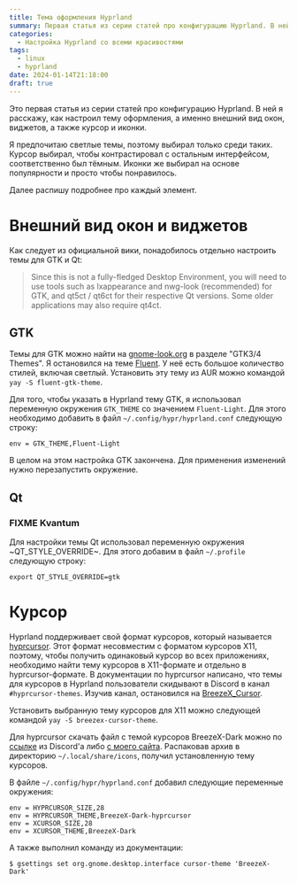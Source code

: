 ```yaml
---
title: Тема оформления Hyprland
summary: Первая статья из серии статей про конфигурацию Hyprland. В ней я расскажу как настроил тему оформления, а именно внешний вид окон и виджетов, курсор и иконки.
categories:
  - Настройка Hyprland со всеми красивостями
tags:
  - linux
  - hyprland
date: 2024-01-14T21:18:00
draft: true
---
```


Это первая статья из серии статей про конфигурацию Hyprland. В ней я расскажу, как настроил тему оформления, а именно внешний вид окон, виджетов, а также курсор и иконки.

Я предпочитаю светлые темы, поэтому выбирал только среди таких. Курсор выбирал, чтобы контрастировал с остальным интерфейсом, соответственно был тёмным. Иконки же выбирал на основе популярности и просто чтобы понравилось.

Далее распишу подробнее про каждый элемент.

# Внешний вид окон и виджетов

Как следует из официальной вики, понадобилось отдельно настроить темы для GTK и Qt:

> Since this is not a fully-fledged Desktop Environment, you will need to use tools such as lxappearance and nwg-look (recommended) for GTK, and qt5ct / qt6ct for their respective Qt versions. Some older applications may also require qt4ct.

## GTK

Темы для GTK можно найти на [gnome-look.org](https://www.gnome-look.org/) в разделе "GTK3/4 Themes". Я остановился на теме [Fluent](https://github.com/vinceliuice/Fluent-gtk-theme). У неё есть большое количество стилей, включая светлый. Установить эту тему из AUR можно командой `yay -S fluent-gtk-theme`.

Для того, чтобы указать в Hyprland тему GTK, я использовал переменную окружения `GTK_THEME` со значением `Fluent-Light`. Для этого необходимо добавить в файл `~/.config/hypr/hyprland.conf` следующую строку:

```
env = GTK_THEME,Fluent-Light
```

В целом на этом настройка GTK закончена. Для применения изменений нужно перезапустить окружение.

## Qt

### FIXME Kvantum

Для настройки темы Qt использовал переменную окружения ~QT_STYLE_OVERRIDE~. Для этого добавим в файл `~/.profile` следующую строку:

```
export QT_STYLE_OVERRIDE=gtk
```

# Курсор

Hyprland поддерживает свой формат курсоров, который называется [hyprcursor](https://wiki.hyprland.org/Hypr-Ecosystem/hyprcursor/). Этот формат несовместим с форматом курсоров X11, поэтому, чтобы получить одинаковый курсор во всех приложениях, необходимо найти тему курсоров в X11-формате и отдельно в hyprcursor-формате. В документации по hyprcursor написано, что темы для курсоров в Hyprland пользователи скидывают в Discord в канал `#hyprcursor-themes`. Изучив канал, остановился на [BreezeX_Cursor](https://github.com/ful1e5/BreezeX_Cursor).

Установить выбранную тему курсоров для X11 можно следующей командой `yay -S breezex-cursor-theme`.

Для hyprcursor скачать файл с темой курсоров BreezeX-Dark можно по [ссылке](https://discord.com/channels/961691461554950145/1216066899729977435/1255300607523422249) из Discord'а либо [с моего сайта](BreezeX-Dark-hyprcursor.zip). Распаковав архив в директорию `~/.local/share/icons`, получил установленную тему курсоров.

В файле `~/.config/hypr/hyprland.conf` добавил следующие переменные окружения:

```
env = HYPRCURSOR_SIZE,28
env = HYPRCURSOR_THEME,BreezeX-Dark-hyprcursor
env = XCURSOR_SIZE,28
env = XCURSOR_THEME,BreezeX-Dark
```

А также выполнил команду из документации:

```console
$ gsettings set org.gnome.desktop.interface cursor-theme 'BreezeX-Dark'
```
